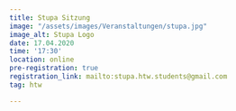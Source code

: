 ```yaml
---
title: Stupa Sitzung
image: "/assets/images/Veranstaltungen/stupa.jpg"
image_alt: Stupa Logo
date: 17.04.2020
time: '17:30'
location: online
pre-registration: true
registration_link: mailto:stupa.htw.students@gmail.com
tag: htw

---
```

